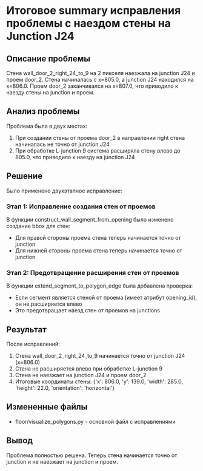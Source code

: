 # Итоговое summary исправления проблемы с наездом стены на Junction J24

## Описание проблемы

Стена wall_door_2_right_24_to_9 на 2 пикселя наезжала на junction J24 и проем door_2. Стена начиналась с x=805.0, а junction J24 находился на x=806.0. Проем door_2 заканчивался на x=807.0, что приводило к наезду стены на junction и проем.

## Анализ проблемы

Проблема была в двух местах:
1. При создании стены от проема door_2 в направлении right стена начиналась не точно от junction J24
2. При обработке L-junction 9 система расширяла стену влево до 805.0, что приводило к наезду на junction J24

## Решение

Было применено двухэтапное исправление:

### Этап 1: Исправление создания стен от проемов

В функции construct_wall_segment_from_opening было изменено создание bbox для стен:
- Для правой стороны проема стена теперь начинается точно от junction
- Для нижней стороны проема стена теперь начинается точно от junction

### Этап 2: Предотвращение расширения стен от проемов

В функции extend_segment_to_polygon_edge была добавлена проверка:
- Если сегмент является стеной от проема (имеет атрибут opening_id), он не расширяется влево
- Это предотвращает наезд стен от проемов на junctions

## Результат

После исправлений:
1. Стена wall_door_2_right_24_to_9 начинается точно от junction J24 (x=806.0)
2. Стена не расширяется влево при обработке L-junction 9
3. Стена не наезжает на junction J24 и проем door_2
4. Итоговые координаты стены: {'x': 806.0, 'y': 139.0, 'width': 285.0, 'height': 22.0, 'orientation': 'horizontal'}

## Измененные файлы

- floor/visualize_polygons.py - основной файл с исправлениями

## Вывод

Проблема полностью решена. Теперь стена начинается точно от junction и не наезжает на junction и проем.